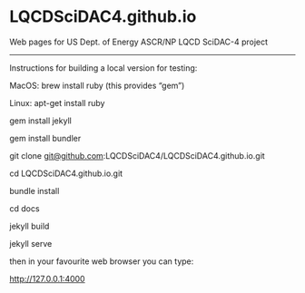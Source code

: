 # LQCDSciDAC4.github.io
Web pages for US Dept. of Energy ASCR/NP LQCD SciDAC-4 project

_____


Instructions for building a local version for testing:

MacOS: brew install ruby (this provides “gem”)

Linux: apt-get install ruby

gem install jekyll

gem install bundler

git clone git@github.com:LQCDSciDAC4/LQCDSciDAC4.github.io.git

cd LQCDSciDAC4.github.io.git

bundle install

cd docs

jekyll build

jekyll serve

then in your favourite web browser you can type:

http://127.0.0.1:4000

